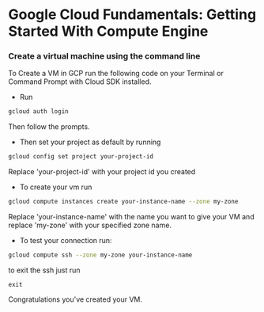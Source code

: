 # Google Cloud Fundamentals: Getting Started With Compute Engine


### Create a virtual machine using the command line

To Create a VM in GCP run the following code on your Terminal or Command Prompt with Cloud SDK installed.

* Run
```bash
gcloud auth login 
```
Then follow the prompts.

* Then set your project as default by running
```bash
gcloud config set project your-project-id
```
Replace 'your-project-id' with your project id you created

* To create your vm run
```bash
gcloud compute instances create your-instance-name --zone my-zone
```
Replace 'your-instance-name' with the name you want to give your VM and replace 'my-zone' with your specified zone name.

* To test your connection run:
```bash
gcloud compute ssh --zone my-zone your-instance-name
```
to exit the ssh just run
```
exit
```
Congratulations you've created your VM.
